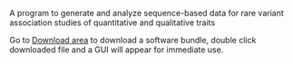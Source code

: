 A program to generate and analyze sequence-based data for rare variant association studies of quantitative and qualitative traits

Go to [Download area](https://github.com/libiaospe/simrare/tree/master/Downloads) to download a software bundle, double click downloaded file and a GUI will appear for immediate use. 
